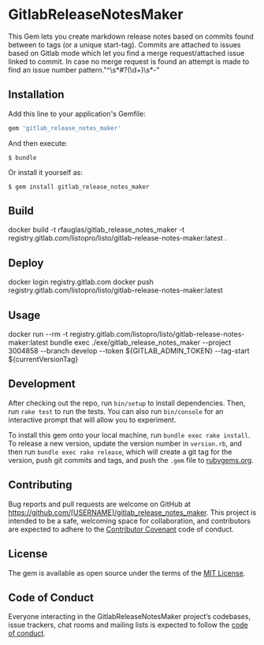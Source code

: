# GitlabReleaseNotesMaker

This Gem lets you create markdown release notes based on commits found between to tags (or a unique start-tag).
Commits are attached to issues based on Gitlab mode which let you find a  merge request/attached issue linked to commit.
In case no merge request is found an attempt is made to find an issue number pattern."^\s*#?(\d+)\s*-"

## Installation

Add this line to your application's Gemfile:

```ruby
gem 'gitlab_release_notes_maker'
```

And then execute:

    $ bundle

Or install it yourself as:

    $ gem install gitlab_release_notes_maker

## Build 
docker build -t rfauglas/gitlab_release_notes_maker  -t registry.gitlab.com/listopro/listo/gitlab-release-notes-maker:latest . 

## Deploy
docker login registry.gitlab.com
docker push registry.gitlab.com/listopro/listo/gitlab-release-notes-maker:latest

## Usage

docker run --rm -t registry.gitlab.com/listopro/listo/gitlab-release-notes-maker:latest bundle exec ./exe/gitlab_release_notes_maker  --project 3004858 --branch develop --token ${GITLAB_ADMIN_TOKEN} --tag-start ${currentVersionTag}

## Development

After checking out the repo, run `bin/setup` to install dependencies. Then, run `rake test` to run the tests. You can also run `bin/console` for an interactive prompt that will allow you to experiment.

To install this gem onto your local machine, run `bundle exec rake install`. To release a new version, update the version number in `version.rb`, and then run `bundle exec rake release`, which will create a git tag for the version, push git commits and tags, and push the `.gem` file to [rubygems.org](https://rubygems.org).

## Contributing

Bug reports and pull requests are welcome on GitHub at https://github.com/[USERNAME]/gitlab_release_notes_maker. This project is intended to be a safe, welcoming space for collaboration, and contributors are expected to adhere to the [Contributor Covenant](http://contributor-covenant.org) code of conduct.

## License

The gem is available as open source under the terms of the [MIT License](https://opensource.org/licenses/MIT).

## Code of Conduct

Everyone interacting in the GitlabReleaseNotesMaker project’s codebases, issue trackers, chat rooms and mailing lists is expected to follow the [code of conduct](https://github.com/[USERNAME]/gitlab_release_notes_maker/blob/master/CODE_OF_CONDUCT.md).


